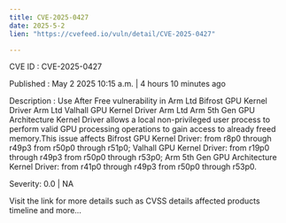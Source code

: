 ```yaml
---
title: CVE-2025-0427
date: 2025-5-2
lien: "https://cvefeed.io/vuln/detail/CVE-2025-0427"

---
```


CVE ID : CVE-2025-0427

Published :  May 2
2025
10:15 a.m. | 4 hours
10 minutes ago

Description : Use After Free vulnerability in Arm Ltd Bifrost GPU Kernel Driver
Arm Ltd Valhall GPU Kernel Driver
Arm Ltd Arm 5th Gen GPU Architecture Kernel Driver allows a local non-privileged user process to perform valid GPU processing operations to gain access to already freed memory.This issue affects Bifrost GPU Kernel Driver: from r8p0 through r49p3
from r50p0 through r51p0; Valhall GPU Kernel Driver: from r19p0 through r49p3
from r50p0 through r53p0; Arm 5th Gen GPU Architecture Kernel Driver: from r41p0 through r49p3
from r50p0 through r53p0.

Severity: 0.0 | NA

Visit the link for more details
such as CVSS details
affected products
timeline
and more...
